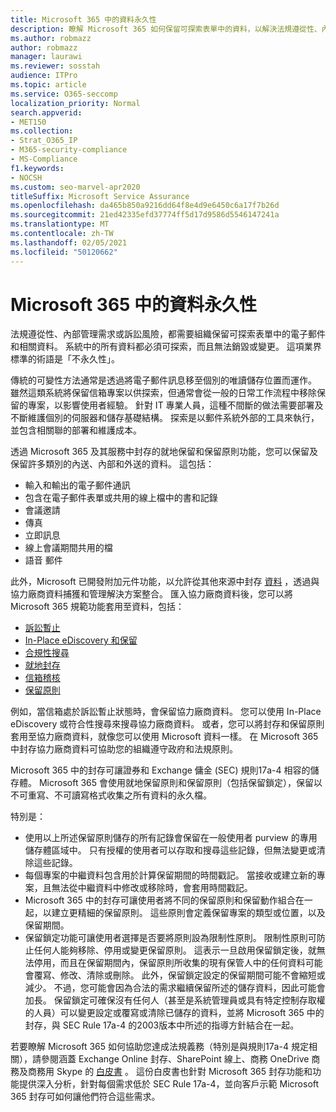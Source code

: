 ```yaml
---
title: Microsoft 365 中的資料永久性
description: 瞭解 Microsoft 365 如何保留可探索表單中的資料，以解決法規遵從性、內部管理需求和訴訟風險。
ms.author: robmazz
author: robmazz
manager: laurawi
ms.reviewer: sosstah
audience: ITPro
ms.topic: article
ms.service: O365-seccomp
localization_priority: Normal
search.appverid:
- MET150
ms.collection:
- Strat_O365_IP
- M365-security-compliance
- MS-Compliance
f1.keywords:
- NOCSH
ms.custom: seo-marvel-apr2020
titleSuffix: Microsoft Service Assurance
ms.openlocfilehash: da465b850a9216dd64f8e4d9e6450c6a17f7b26d
ms.sourcegitcommit: 21ed42335efd37774ff5d17d9586d5546147241a
ms.translationtype: MT
ms.contentlocale: zh-TW
ms.lasthandoff: 02/05/2021
ms.locfileid: "50120662"
---
```

# <a name="data-immutability-in-microsoft-365"></a>Microsoft 365 中的資料永久性

法規遵從性、內部管理需求或訴訟風險，都需要組織保留可探索表單中的電子郵件和相關資料。 系統中的所有資料都必須可探索，而且無法銷毀或變更。 這項業界標準的術語是「不永久性」。

傳統的可變性方法通常是透過將電子郵件訊息移至個別的唯讀儲存位置而運作。 雖然這類系統將保留信箱專案以供探索，但通常會從一般的日常工作流程中移除保留的專案，以影響使用者經驗。 針對 IT 專業人員，這種不間斷的做法需要部署及不斷維護個別的伺服器和儲存基礎結構。 探索是以郵件系統外部的工具來執行，並包含相關聯的部署和維護成本。

透過 Microsoft 365 及其服務中封存的就地保留和保留原則功能，您可以保留及保留許多類別的內送、內部和外送的資料。 這包括：

- 輸入和輸出的電子郵件通訊
- 包含在電子郵件表單或共用的線上檔中的書和記錄
- 會議邀請
- 傳真
- 立即訊息
- 線上會議期間共用的檔
- 語音 郵件

此外，Microsoft 已開發附加元件功能，以允許從其他來源中封存 [資料](https://support.office.com/article/Archiving-third-party-data-in-Office-365-0ce338d5-3666-4a18-86ab-c6910ff408cc) ，透過與協力廠商資料捕獲和管理解決方案整合。 匯入協力廠商資料後，您可以將 Microsoft 365 規範功能套用至資料，包括：

- [訴訟暫止](/microsoft-365/compliance/create-a-litigation-hold)
- [In-Place eDiscovery 和保留](/microsoft-365/compliance/manage-legal-investigations)
- [合規性搜尋](/microsoft-365/compliance/search-for-content)
- [就地封存](/microsoft-365/compliance/enable-archive-mailboxes)
- [信箱稽核](/microsoft-365/compliance/enable-mailbox-auditing)
- [保留原則](/microsoft-365/compliance/retention-policies)

例如，當信箱處於訴訟暫止狀態時，會保留協力廠商資料。 您可以使用 In-Place eDiscovery 或符合性搜尋來搜尋協力廠商資料。 或者，您可以將封存和保留原則套用至協力廠商資料，就像您可以使用 Microsoft 資料一樣。 在 Microsoft 365 中封存協力廠商資料可協助您的組織遵守政府和法規原則。

Microsoft 365 中的封存可讓證券和 Exchange 傭金 (SEC) 規則17a-4 相容的儲存體。 Microsoft 365 會使用就地保留原則和保留原則（包括保留鎖定），保留以不可重寫、不可讀寫格式收集之所有資料的永久檔。

特別是：

- 使用以上所述保留原則儲存的所有記錄會保留在一般使用者 purview 的專用儲存體區域中。 只有授權的使用者可以存取和搜尋這些記錄，但無法變更或清除這些記錄。
- 每個專案的中繼資料包含用於計算保留期間的時間戳記。 當接收或建立新的專案，且無法從中繼資料中修改或移除時，會套用時間戳記。
- Microsoft 365 中的封存可讓使用者將不同的保留原則和保留動作組合在一起，以建立更精細的保留原則。 這些原則會定義保留專案的類型或位置，以及保留期間。
- 保留鎖定功能可讓使用者選擇是否要將原則設為限制性原則。 限制性原則可防止任何人能夠移除、停用或變更保留原則。 這表示一旦啟用保留鎖定後，就無法停用，而且在保留期間內，保留原則所收集的現有保管人中的任何資料可能會覆寫、修改、清除或刪除。 此外，保留鎖定設定的保留期間可能不會縮短或減少。 不過，您可能會因為合法的需求繼續保留所述的儲存資料，因此可能會加長。 保留鎖定可確保沒有任何人（甚至是系統管理員或具有特定控制存取權的人員）可以變更設定或覆寫或清除已儲存的資料，並將 Microsoft 365 中的封存，與 SEC Rule 17a-4 的2003版本中所述的指導方針結合在一起。

若要瞭解 Microsoft 365 如何協助您達成法規義務（特別是與規則17a-4 規定相關），請參閱涵蓋 Exchange Online 封存、SharePoint 線上、商務 OneDrive 商務及商務用 Skype 的 [白皮書](https://www.microsoft.com/microsoft-365/blog/wp-content/uploads/2015/11/Microsoft-EOA-White-Paper.pdf) 。 這份白皮書也針對 Microsoft 365 封存功能和功能提供深入分析，針對每個需求低於 SEC Rule 17a-4，並向客戶示範 Microsoft 365 封存可如何讓他們符合這些需求。
